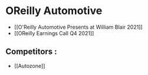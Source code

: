 # OReilly Automotive

- [[O'Reilly Automotive Presents at William Blair 2021]]
- [[OReilly Earnings Call Q4 2021]]


## Competitors : 

- [[Autozone]]



